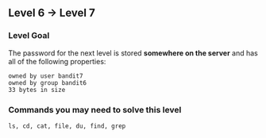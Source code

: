 ## Level 6 -> Level 7

### Level Goal
The password for the next level is stored **somewhere on the server** and has all of the following properties:

```
owned by user bandit7
owned by group bandit6
33 bytes in size
```

### Commands you may need to solve this level
`ls, cd, cat, file, du, find, grep`